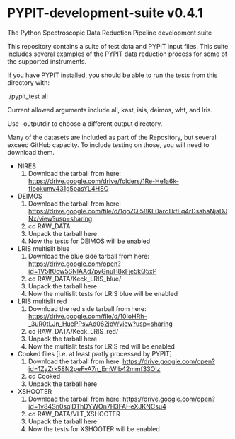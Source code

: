 # PYPIT-development-suite v0.4.1

The Python Spectroscopic Data Reduction Pipeline development suite

This repository contains a suite of test data and PYPIT input files. 
This suite includes several examples of the PYPIT data reduction process 
for some of the supported instruments.

If you have PYPIT installed, you should be able to run
the tests from this directory with:

./pypit_test all

Current allowed arguments include all, kast, isis, deimos, wht, and lris.

Use -outputdir to choose a different output directory.

Many of the datasets are included as part of the Repository,
but several exceed GitHub capacity.  To include testing on
those, you will need to download them.

* NIRES
    1. Download the tarball from here: https://drive.google.com/drive/folders/1Re-He1a6k-flookumv431g5pasYL4HSO
* DEIMOS
    1. Download the tarball from here: https://drive.google.com/file/d/1qoZQi58KL0arcTkfEq4rDsahaNjaDJNx/view?usp=sharing
    1. cd RAW_DATA
    1. Unpack the tarball here
    1. Now the tests for DEIMOS will be enabled
* LRIS multislit blue
    1. Download the blue side tarball from here: https://drive.google.com/open?id=1V5lf0ow5SNlAAd7pyGnuH8xFje5kQ5xP
    1. cd RAW_DATA/Keck_LRIS_blue/
    1. Unpack the tarball here
    1. Now the multislit tests for LRIS blue will be enabled
* LRIS multislit red
    1. Download the red side tarball from here: https://drive.google.com/file/d/10IoHRh-_3uR0tLJn_HuePPsvAd062jpV/view?usp=sharing
    1. cd RAW_DATA/Keck_LRIS_red/
    1. Unpack the tarball here
    1. Now the multislit tests for LRIS red will be enabled
* Cooked files [i.e. at least partly processed by PYPIT]
    1. Download the tarball from here: https://drive.google.com/open?id=1ZyZrk58N2peFvA7n_EmWIb42mmf33OIz
    1. cd Cooked
    1. Unpack the tarball here
* XSHOOTER
    1. Download the tarball from here: https://drive.google.com/open?id=1v84Sn0sqlDThDYWOn7H3FAHeXJKNCsu4
    1. cd RAW_DATA/VLT_XSHOOTER
    1. Unpack the tarball here
    1. Now the tests for XSHOOTER will be enabled



